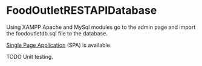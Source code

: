# FoodOutletRESTAPIDatabase

Using XAMPP Apache and MySql modules go to the admin page and import the foodoutletdb.sql file to the database.

[Single Page Application](https://github.com/Aksellercan/food-outlet-spa) (SPA) is available.

TODO  Unit testing.
